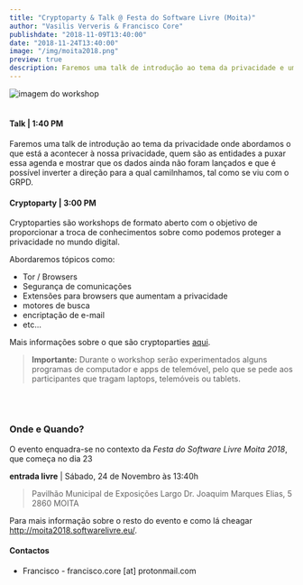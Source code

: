 ```yaml
---
title: "Cryptoparty & Talk @ Festa do Software Livre (Moita)"
author: "Vasilis Ververis & Francisco Core"
publishdate: "2018-11-09T13:40:00"
date: "2018-11-24T13:40:00"
image: "/img/moita2018.png"
preview: true
description: Faremos uma talk de introdução ao tema da privacidade e uma cryptoparty, onde poderás aprender sobre como comunicar de forma segura, surfar na web de forma anónima e dicas sobre segurança digital."
---
```


![imagem do workshop](/img/moita2018.png)
<br></br>

#### **Talk** | 1:40 PM

Faremos uma talk de introdução ao tema da privacidade onde abordamos o que está a acontecer à nossa privacidade, quem são as entidades a puxar essa agenda e mostrar que os dados ainda não foram lançados e que é possível inverter a direção para a qual camilnhamos, tal como se viu com o GRPD.



#### **Cryptoparty** | 3:00 PM

Cryptoparties são workshops de formato aberto com o objetivo de proporcionar a troca de conhecimentos sobre como podemos proteger a privacidade no mundo digital.

Abordaremos tópicos como:

  * Tor / Browsers
  * Segurança de comunicações
  * Extensões para browsers que aumentam a privacidade
  * motores de busca
  * encriptação de e-mail
  * etc...

Mais informações sobre o que são cryptoparties [aqui](https://www.cryptoparty.in/).


> **Importante:** Durante o workshop serão experimentados alguns programas de computador e apps de telemóvel, pelo que se pede aos participantes que tragam laptops, telemóveis ou tablets.

<br></br>

### **Onde e Quando?**

O evento enquadra-se no contexto da *Festa do Software Livre Moita 2018*, que começa no dia 23

**entrada livre** | Sábado, 24 de Novembro às 13:40h

> Pavilhão Municipal de Exposições
Largo Dr. Joaquim Marques Elias, 5
2860 MOITA

Para mais informação sobre o resto do evento e como lá cheagar http://moita2018.softwarelivre.eu/.



#### Contactos
* Francisco -  francisco.core [at] protonmail.com
